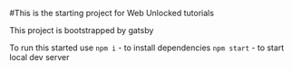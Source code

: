 #This is the starting project for Web Unlocked tutorials

This project is bootstrapped by gatsby

To run this started use
`npm i` - to install dependencies
`npm start` - to start local dev server
